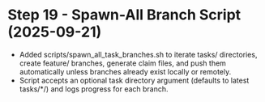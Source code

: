 # Step 19 - Spawn-All Branch Script (2025-09-21)

- Added scripts/spawn_all_task_branches.sh to iterate tasks/ directories, create feature/<slug> branches, generate claim files, and push them automatically unless branches already exist locally or remotely.
- Script accepts an optional task directory argument (defaults to latest tasks/\*/) and logs progress for each branch.
